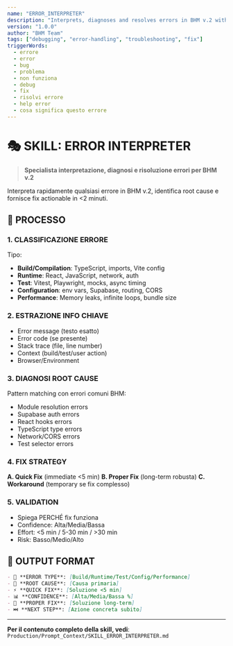 ```yaml
---
name: "ERROR_INTERPRETER"
description: "Interprets, diagnoses and resolves errors in BHM v.2 with quick fixes and proper solutions"
version: "1.0.0"
author: "BHM Team"
tags: ["debugging", "error-handling", "troubleshooting", "fix"]
triggerWords:
  - errore
  - error
  - bug
  - problema
  - non funziona
  - debug
  - fix
  - risolvi errore
  - help error
  - cosa significa questo errore
---
```


# 🎭 SKILL: ERROR INTERPRETER

> **Specialista interpretazione, diagnosi e risoluzione errori per BHM v.2**

Interpreta rapidamente qualsiasi errore in BHM v.2, identifica root cause e fornisce fix actionable in <2 minuti.

## 🎯 PROCESSO

### 1. CLASSIFICAZIONE ERRORE
Tipo:
- **Build/Compilation**: TypeScript, imports, Vite config
- **Runtime**: React, JavaScript, network, auth
- **Test**: Vitest, Playwright, mocks, async timing
- **Configuration**: env vars, Supabase, routing, CORS
- **Performance**: Memory leaks, infinite loops, bundle size

### 2. ESTRAZIONE INFO CHIAVE
- Error message (testo esatto)
- Error code (se presente)
- Stack trace (file, line number)
- Context (build/test/user action)
- Browser/Environment

### 3. DIAGNOSI ROOT CAUSE
Pattern matching con errori comuni BHM:
- Module resolution errors
- Supabase auth errors
- React hooks errors
- TypeScript type errors
- Network/CORS errors
- Test selector errors

### 4. FIX STRATEGY
**A. Quick Fix** (immediate <5 min)
**B. Proper Fix** (long-term robusta)
**C. Workaround** (temporary se fix complesso)

### 5. VALIDATION
- Spiega PERCHÉ fix funziona
- Confidence: Alta/Media/Bassa
- Effort: <5 min / 5-30 min / >30 min
- Risk: Basso/Medio/Alto

## 🎨 OUTPUT FORMAT

```markdown
- 📖 **ERROR TYPE**: [Build/Runtime/Test/Config/Performance]
- 🎯 **ROOT CAUSE**: [Causa primaria]
- ⚡ **QUICK FIX**: [Soluzione <5 min]
- 📊 **CONFIDENCE**: [Alta/Media/Bassa %]
- 📝 **PROPER FIX**: [Soluzione long-term]
- ⏭️ **NEXT STEP**: [Azione concreta subito]
```

---

**Per il contenuto completo della skill, vedi**: `Production/Prompt_Context/SKILL_ERROR_INTERPRETER.md`
